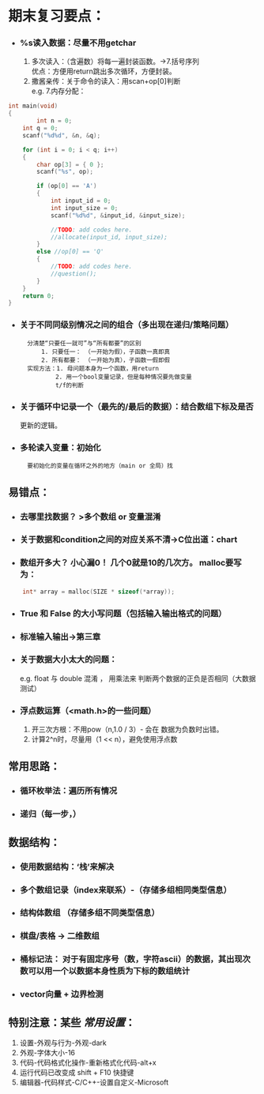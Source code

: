 # 期末复习要点：

* ### %s读入数据：尽量不用getchar
    1. 多次读入：（含遍数）将每一遍封装函数。->7.括号序列  
       优点：方便用return跳出多次循环，方便封装。
    2. 撒酱亲传：关于命令的读入：用scan+op[0]判断  
       e.g. 7.内存分配：

````c
int main(void)
{
    	int n = 0;
	int q = 0;
	scanf("%d%d", &n, &q);

	for (int i = 0; i < q; i++)
	{
		char op[3] = { 0 };
		scanf("%s", op);

		if (op[0] == 'A')
		{
			int input_id = 0;
			int input_size = 0;
			scanf("%d%d", &input_id, &input_size);

			//TODO: add codes here.
			//allocate(input_id, input_size);
		}
		else //op[0] == 'Q'
		{
			//TODO: add codes here.
			//question();
		}
	}
	return 0;	
}
````

* ### 关于不同同级别情况之间的组合（多出现在递归/策略问题）
        分清楚“只要任一就可”与“所有都要”的区别  
            1. 只要任一： （一开始为假），子函数一真即真
            2. 所有都要： （一开始为真），子函数一假即假
        实现方法：1. 母问题本身为一个函数，用return
                2. 用一个bool变量记录，但是每种情况要先做变量
                t/f的判断
* ### 关于循环中记录一个（最先的/最后的数据）：结合数组下标及是否
  更新的逻辑。
* ### 多轮读入变量：初始化
        要初始化的变量在循环之外的地方（main or 全局）找

## 易错点：

* ### 去哪里找数据？ >多个数组 or 变量混淆
* ### 关于数据和condition之间的对应关系不清->C位出道：chart
* ### 数组开多大？ 小心漏0！ 几个0就是10的几次方。 malloc要写为：

````c
    int* array = malloc(SIZE * sizeof(*array));
````

* ### True 和 False 的大小写问题（包括输入输出格式的问题）
* ### 标准输入输出->第三章
* ### 关于数据大小太大的问题：
  e.g. float 与 double 混淆 ， 用乘法来
  判断两个数据的正负是否相同（大数据测试）
* ### 浮点数运算（<math.h>的一些问题）
    1. 开三次方根：不用pow（n,1.0 / 3）- 会在
       数据为负数时出错。
    2. 计算2^n时，尽量用（1 << n），避免使用浮点数

## 常用思路：

* ### 循环枚举法：遍历所有情况
* ### 递归（每一步，）

## 数据结构：

* ### 使用数据结构：‘栈’来解决
* ### 多个数组记录（index来联系）-（存储多组相同类型信息）
* ### 结构体数组 （存储多组不同类型信息）
* ### 棋盘/表格 -> 二维数组
* ### 桶标记法： 对于有固定序号（数，字符ascii）的数据，其出现次数可以用一个以数据本身性质为下标的数组统计
* ### vector向量 + 边界检测

## 特别注意：某些 ***常用设置***：
1. 设置-外观与行为-外观-dark
2. 外观-字体大小-16
3. 代码-代码格式化操作-重新格式化代码-alt+x
4. 运行代码已改变成 shift + F10 快捷键
5. 编辑器-代码样式-C/C++-设置自定义-Microsoft
